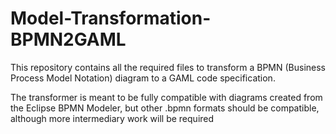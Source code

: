 # Model-Transformation-BPMN2GAML

This repository contains all the required files to transform a BPMN (Business Process Model Notation) diagram to a GAML code specification.

The transformer is meant to be fully compatible with diagrams created from the Eclipse BPMN Modeler, but other .bpmn formats should be compatible,
although more intermediary work will be required
